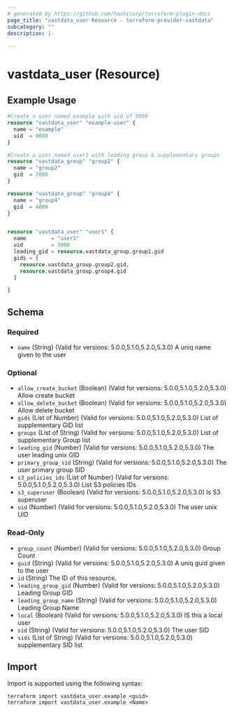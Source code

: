 ```yaml
---
# generated by https://github.com/hashicorp/terraform-plugin-docs
page_title: "vastdata_user Resource - terraform-provider-vastdata"
subcategory: ""
description: |-
  
---
```


# vastdata_user (Resource)



## Example Usage

```terraform
#Create a user named example with uid of 9000
resource "vastdata_user" "example-user" {
  name = "example"
  uid  = 9000
}

#Create a user named user1 with leading group & supplementary groups
resource "vastdata_group" "group2" {
  name = "group2"
  gid  = 2000
}

resource "vastdata_group" "group4" {
  name = "group4"
  gid  = 4000
}


resource "vastdata_user" "user1" {
  name        = "user1"
  uid         = 3000
  leading_gid = resource.vastdata_group.group1.gid
  gids = [
    resource.vastdata_group.group2.gid,
    resource.vastdata_group.group4.gid
  ]

}
```

<!-- schema generated by tfplugindocs -->
## Schema

### Required

- `name` (String) (Valid for versions: 5.0.0,5.1.0,5.2.0,5.3.0) A uniq name given to the user

### Optional

- `allow_create_bucket` (Boolean) (Valid for versions: 5.0.0,5.1.0,5.2.0,5.3.0) Allow create bucket
- `allow_delete_bucket` (Boolean) (Valid for versions: 5.0.0,5.1.0,5.2.0,5.3.0) Allow delete bucket
- `gids` (List of Number) (Valid for versions: 5.0.0,5.1.0,5.2.0,5.3.0) List of supplementary GID list
- `groups` (List of String) (Valid for versions: 5.0.0,5.1.0,5.2.0,5.3.0) List of supplementary Group list
- `leading_gid` (Number) (Valid for versions: 5.0.0,5.1.0,5.2.0,5.3.0) The user leading unix GID
- `primary_group_sid` (String) (Valid for versions: 5.0.0,5.1.0,5.2.0,5.3.0) The user primary group SID
- `s3_policies_ids` (List of Number) (Valid for versions: 5.0.0,5.1.0,5.2.0,5.3.0) List S3 policies IDs
- `s3_superuser` (Boolean) (Valid for versions: 5.0.0,5.1.0,5.2.0,5.3.0) Is S3 superuser
- `uid` (Number) (Valid for versions: 5.0.0,5.1.0,5.2.0,5.3.0) The user unix UID

### Read-Only

- `group_count` (Number) (Valid for versions: 5.0.0,5.1.0,5.2.0,5.3.0) Group Count
- `guid` (String) (Valid for versions: 5.0.0,5.1.0,5.2.0,5.3.0) A uniq guid given to the user
- `id` (String) The ID of this resource.
- `leading_group_gid` (Number) (Valid for versions: 5.0.0,5.1.0,5.2.0,5.3.0) Leading Group GID
- `leading_group_name` (String) (Valid for versions: 5.0.0,5.1.0,5.2.0,5.3.0) Leading Group Name
- `local` (Boolean) (Valid for versions: 5.0.0,5.1.0,5.2.0,5.3.0) IS this a local user
- `sid` (String) (Valid for versions: 5.0.0,5.1.0,5.2.0,5.3.0) The user SID
- `sids` (List of String) (Valid for versions: 5.0.0,5.1.0,5.2.0,5.3.0) supplementary SID list

## Import

Import is supported using the following syntax:

```shell
terraform import vastdata_user.example <guid>
terraform import vastdata_user.example <Name>
```
